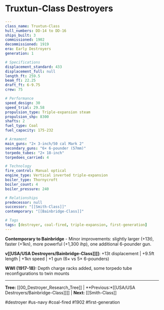 # Truxtun-Class Destroyers

```yaml
---
class_name: Truxtun-Class
hull_numbers: DD-14 to DD-16
ships_built: 3
commissioned: 1902
decommissioned: 1919
era: Early Destroyers
generation: 1

# Specifications
displacement_standard: 433
displacement_full: null
length_ft: 259.5
beam_ft: 22.25
draft_ft: 6-9.75
crew: 75

# Performance
speed_design: 30
speed_trial: 29.58
propulsion_type: Triple-expansion steam
propulsion_shp: 8300
shafts: 2
fuel_type: Coal
fuel_capacity: 175-232

# Armament
main_guns: "2× 3-inch/50 cal Mark 2"
secondary_guns: "6× 6-pounder (57mm)"
torpedo_tubes: "2× 18-inch"
torpedoes_carried: 4

# Technology
fire_control: Manual optical
engine_type: Vertical inverted triple-expansion
boiler_type: Thornycroft
boiler_count: 4
boiler_pressure: 240

# Relationships
predecessor: null
successor: "[[Smith-Class]]"
contemporary: "[[Bainbridge-Class]]"

# Tags
tags: [destroyer, coal-fired, triple-expansion, first-generation]
---
```

**Contemporary to Bainbridge** - Minor improvements: slightly larger (+13t), faster (+1kn), more powerful (+1,300 ihp), one additional 6-pounder gun.

**v[[USA/USA Destroyers/Bainbridge-Class]]]]:** +13t displacement | +9.5ft length | +1kn speed | +1 gun (6× vs 5× 6-pounders)

**WWI (1917-18):** Depth charge racks added, some torpedo tube reconfigurations to twin mounts

---
**Tree:** [[00_Destroyer_Research_Tree]] | **Previous:*[[USA/USA Destroyers/Bainbridge-Class]]]] | **Next:** [[Smith-Class]]

#destroyer #us-navy #coal-fired #1902 #first-generation

